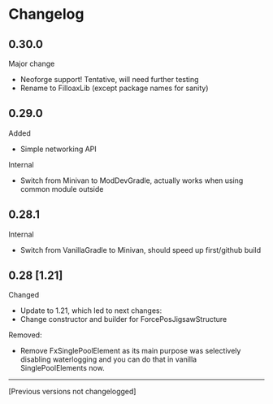 # Changelog

## 0.30.0

Major change
- Neoforge support! Tentative, will need further testing
- Rename to FilloaxLib (except package names for sanity)

## 0.29.0

Added
- Simple networking API

Internal
- Switch from Minivan to ModDevGradle, actually works when using common module outside

## 0.28.1

Internal
- Switch from VanillaGradle to Minivan, should speed up first/github build

## 0.28 [1.21]

Changed
- Update to 1.21, which led to next changes:
- Change constructor and builder for ForcePosJigsawStructure

Removed:
- Remove FxSinglePoolElement as its main purpose was selectively disabling waterlogging
and you can do that in vanilla SinglePoolElements now.

---

[Previous versions not changelogged]